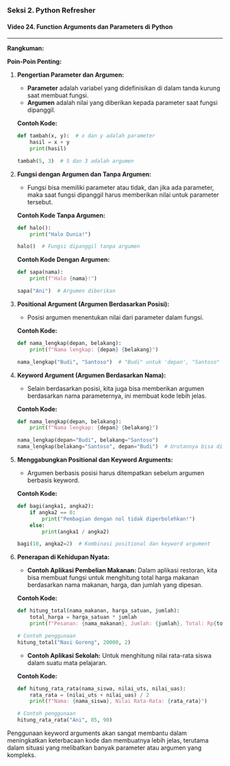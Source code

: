 ### Seksi 2. Python Refresher

#### Video 24. Function Arguments dan Parameters di Python

---

**Rangkuman:**

**Poin-Poin Penting:**

1. **Pengertian Parameter dan Argumen:**

   - **Parameter** adalah variabel yang didefinisikan di dalam tanda kurung saat membuat fungsi.
   - **Argumen** adalah nilai yang diberikan kepada parameter saat fungsi dipanggil.

   **Contoh Kode:**

   ```python
   def tambah(x, y):  # x dan y adalah parameter
       hasil = x + y
       print(hasil)

   tambah(5, 3)  # 5 dan 3 adalah argumen
   ```

2. **Fungsi dengan Argumen dan Tanpa Argumen:**

   - Fungsi bisa memiliki parameter atau tidak, dan jika ada parameter, maka saat fungsi dipanggil harus memberikan nilai untuk parameter tersebut.

   **Contoh Kode Tanpa Argumen:**

   ```python
   def halo():
       print("Halo Dunia!")

   halo()  # Fungsi dipanggil tanpa argumen
   ```

   **Contoh Kode Dengan Argumen:**

   ```python
   def sapa(nama):
       print(f"Halo {nama}!")

   sapa("Ani")  # Argumen diberikan
   ```

3. **Positional Argument (Argumen Berdasarkan Posisi):**

   - Posisi argumen menentukan nilai dari parameter dalam fungsi.

   **Contoh Kode:**

   ```python
   def nama_lengkap(depan, belakang):
       print(f"Nama lengkap: {depan} {belakang}")

   nama_lengkap("Budi", "Santoso")  # "Budi" untuk 'depan', "Santoso" untuk 'belakang'
   ```

4. **Keyword Argument (Argumen Berdasarkan Nama):**

   - Selain berdasarkan posisi, kita juga bisa memberikan argumen berdasarkan nama parameternya, ini membuat kode lebih jelas.

   **Contoh Kode:**

   ```python
   def nama_lengkap(depan, belakang):
       print(f"Nama lengkap: {depan} {belakang}")

   nama_lengkap(depan="Budi", belakang="Santoso")
   nama_lengkap(belakang="Santoso", depan="Budi")  # Urutannya bisa diubah karena menggunakan keyword
   ```

5. **Menggabungkan Positional dan Keyword Arguments:**

   - Argumen berbasis posisi harus ditempatkan sebelum argumen berbasis keyword.

   **Contoh Kode:**

   ```python
   def bagi(angka1, angka2):
       if angka2 == 0:
           print("Pembagian dengan nol tidak diperbolehkan!")
       else:
           print(angka1 / angka2)

   bagi(10, angka2=2)  # Kombinasi positional dan keyword argument
   ```

6. **Penerapan di Kehidupan Nyata:**

   - **Contoh Aplikasi Pembelian Makanan:**
     Dalam aplikasi restoran, kita bisa membuat fungsi untuk menghitung total harga makanan berdasarkan nama makanan, harga, dan jumlah yang dipesan.

   **Contoh Kode:**

   ```python
   def hitung_total(nama_makanan, harga_satuan, jumlah):
       total_harga = harga_satuan * jumlah
       print(f"Pesanan: {nama_makanan}, Jumlah: {jumlah}, Total: Rp{total_harga}")

   # Contoh penggunaan
   hitung_total("Nasi Goreng", 20000, 2)
   ```

   - **Contoh Aplikasi Sekolah:**
     Untuk menghitung nilai rata-rata siswa dalam suatu mata pelajaran.

   **Contoh Kode:**

   ```python
   def hitung_rata_rata(nama_siswa, nilai_uts, nilai_uas):
       rata_rata = (nilai_uts + nilai_uas) / 2
       print(f"Nama: {nama_siswa}, Nilai Rata-Rata: {rata_rata}")

   # Contoh penggunaan
   hitung_rata_rata("Ani", 85, 90)
   ```

Penggunaan keyword arguments akan sangat membantu dalam meningkatkan keterbacaan kode dan membuatnya lebih jelas, terutama dalam situasi yang melibatkan banyak parameter atau argumen yang kompleks.
